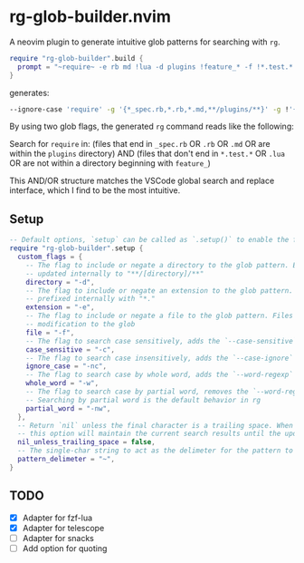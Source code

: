 # rg-glob-builder.nvim

A neovim plugin to generate intuitive glob patterns for searching with `rg`.

```lua 
require "rg-glob-builder".build { 
  prompt = "~require~ -e rb md !lua -d plugins !feature_* -f !*.test.* *_spec.rb", 
}
```

generates:

```bash
--ignore-case 'require' -g '{*_spec.rb,*.rb,*.md,**/plugins/**}' -g !'{*.test.*,*.lua,**/feature_*/**}'
```

By using two glob flags, the generated `rg` command reads like the following:

Search for `require` in: (files that end in `_spec.rb` OR `.rb` OR `.md` OR are within the `plugins` directory) AND (files that don't end in `*.test.*` OR `.lua` OR are not within a directory beginning with `feature_`)

This AND/OR structure matches the VSCode global search and replace interface, which I find to be the most intuitive.

## Setup

```lua
-- Default options, `setup` can be called as `.setup()` to enable the following options
require "rg-glob-builder".setup {
  custom_flags = {
    -- The flag to include or negate a directory to the glob pattern. Extensions are 
    -- updated internally to "**/[directory]/**"
    directory = "-d",
    -- The flag to include or negate an extension to the glob pattern. Extensions are 
    -- prefixed internally with "*."
    extension = "-e",
    -- The flag to include or negate a file to the glob pattern. Files are passed without 
    -- modification to the glob
    file = "-f",
    -- The flag to search case sensitively, adds the `--case-sensitive` flag
    case_sensitive = "-c",
    -- The flag to search case insensitively, adds the `--case-ignore` flag
    ignore_case = "-nc",
    -- The flag to search case by whole word, adds the `--word-regexp` flag
    whole_word = "-w",
    -- The flag to search case by partial word, removes the `--word-regexp` flag 
    -- Searching by partial word is the default behavior in rg
    partial_word = "-nw",
  },
  -- Return `nil` unless the final character is a trailing space. When updating the flags, 
  -- this option will maintain the current search results until the update is complete
  nil_unless_trailing_space = false,
  -- The single-char string to act as the delimeter for the pattern to pass to rg
  pattern_delimeter = "~",
}
```

## TODO
- [x] Adapter for fzf-lua
- [x] Adapter for telescope
- [ ] Adapter for snacks
- [ ] Add option for quoting
